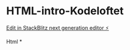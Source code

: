 # HTML-intro-Kodeloftet

[Edit in StackBlitz next generation editor ⚡️](https://stackblitz.com/~/github.com/AndyKodehode/HTML-intro-Kodeloftet)

Html
*